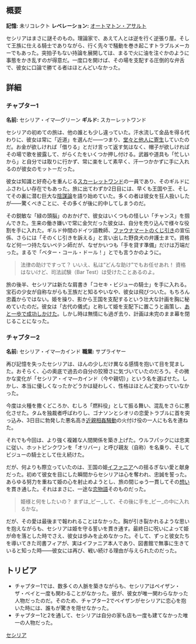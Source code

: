 <!-- title: セシリア・イマ―グリーン -->
<!-- quote: ひ、姫様、行かないと……歯医者の予約があるんです。 -->
<!-- chapters: -1 -->
<!-- images: (セシリアのチャプター1プロフィール), (他の仲間と共に戦うセシリア), (セシリアのチャプター2プロフィール), (姫に捧げるセシリアのセレナーデ), (人生の恋が猫だと知った時のセシリア) -->
<!-- model: false -->

## 概要

**記憶:** 未リコレクト
**レベレーション:** [オートマトン・アサルト](#entry:automaton-assault-entry)

セシリアはまさに謎そのもの。理論家で、あえて人とは逆を行く逆張り屋。そして王族に仕える騎士でありながら、行く先々で騒動を巻き起こすトラブルメーカーでもあった。突拍子もない持論を展開しては、まるで火に油を注ぐかのように事態をかき乱すのが得意だ。一度口を開けば、その場を支配する圧倒的な弁舌で、彼女に口論で勝てる者はほとんどいなかった。

## 詳細

### チャプター1

**名前:** セシリア・イマ―グリーン
**ギルド:** スカーレットワンド

セシリアの初めての旅は、他の誰とも少し違っていた。汗水流して金品を得る代わりに、彼女は常に「近道」を選んだ――つまり、[堂々と他人に寄生](https://www.youtube.com/live/-QKg8Fau9GM?feature=shared&t=3020)していたのだ。お金が欲しければ「借りる」とだけ言って返す気はなく、帽子が欲しければその場で歌を披露して、がらくたをいくつか押し付ける。武器や道具も「忙しいから」と自分では取りに行かず、常に楽をして素早く、汗一つかかずに手に入れるのが彼女のモットーだった。

彼女は知識と好奇心を重んじる[スカーレットワンド](#entry:guilds-entry)の一員であり、そのギルドにふさわしい存在でもあった。旅に出てわずか2日目には、早くも王国や王、そしてその裏に潜む巨大な[陰謀論](https://www.youtube.com/live/-QKg8Fau9GM?feature=shared&t=3869)を語り始めていた。多くの者は彼女を狂人扱いしたが――驚くべきことに、その多くが後に的中してしまうのだ。

その鋭敏な「緑の頭脳」のおかげで、彼女はいくつもの怪しい「チャンス」を掴んできた。生来の働き嫌いで常に金欠だった彼女は、自分を売り込んで様々な役割を手に入れた。ギルド仲間のドイツ語教師、[ファウナマートのくじ引き](#entry:faunamart-entry)の宣伝係、さらには「そのくじ引きを訴える」と言い出した野良犬の弁護士まで。資格など何一つ持たないペテン師だが、なぜかいつも「手を貸す準備」だけは万端だった。まるで「ベター・コール・ドール！」とでも言うかのように。

> 法律の助けですって？ いいえ、私は“どんな助け”でもお任せあれ！
> 資格はないけど、司法試験（Bar Test）は受けたことあるのよ。

旅の後半、セシリアは新たな肩書き「コセキ・ビジューの騎士」を手に入れる。宝石の少女が自称ながらも王族だと知るやいなや、彼女は飛びついた。もちろん忠義からではない。姫を操り、影から王国を支配するという壮大な計画を胸に秘めていたのだ。彼女は「古代の儀式」と称して姫を支配下に置こうと画策し、[あと一歩で成功しかけた](https://www.youtube.com/live/4co7VDSYTqU?feature=shared&t=5496)。しかし時は無情にも過ぎ去り、計画は未完のまま幕を閉じることになった。

### チャプター2

**名前:** セシリア・イマ―カインド
**職業:** サプライヤー

再び記憶を失ったセシリアは、ほんの少しだけ異なる感情を抱いて目を覚ました。おそらく、心の奥底で過去の自分の狡猾さに気づいていたのだろう。その微かな変化が「セシリア・イマ―カインド（今や親切）」という名を選ばせた。しかし、本当に優しくなったかどうかは疑わしく、性格はほとんど変わっていなかった。

今度は火種を撒くどころか、むしろ「燃料役」として振る舞い、混乱をさらに悪化させた。タムを独裁者呼ばわりし、ゴナソンとシオリの恋愛トラブルに首を突っ込み、3日目に勃発した悪名高き[近親相姦騒動](https://www.youtube.com/live/Icdii90vSA?t=18700s)の火付け役の一人にも名を連ねた。

それでも今回は、より強く複雑な人間関係を築き上げた。ウルフパックには忠実に従い、ホットピンクワンを「オリバー」と呼び親友（自称）を名乗り、そしてビジューの騎士として仕え続けた。

だが、何よりも際立っていたのは、王国の姫[イファニア](#entry:iphania-entry)への揺るぎない愛と献身だった。初めて彼女を目にした瞬間からセシリアは心を奪われ、忠誠を誓った。あらゆる努力を重ねて姫の心を射止めようとし、旅の間じゅう一貫してその[想い](https://www.youtube.com/live/I75IWfMGVgM?t=7144)を貫き通した。それはまさに、一途な[恋物語](#entry:oh-princess-entry)そのものだった。

> 姫様と何をしたいの？
> まずは\_ピー\_して、その後に手を\_ピー\_の中に入れるかな。

だが、その愛は最後まで報われることはなかった。胸が引き裂かれるような思いを抱えながらも、セシリアは姫を守る誓いを貫き通す。最終日に呪いによって姫が命を落とした時でさえ、彼女は歩みを止めなかった。そして、ずっと彼女たちを導いてきた司書フィアが、実はイファニア本人であり、図書館で無事に生きていると知った時――彼女には再び、戦い続ける理由が与えられたのだった。

## トリビア

- チャプター1では、数多くの人脈を築きながらも、セシリアはペイザン・ザ・ベイと一度も関わることがなかった。彼が、彼女が唯一関わらなかった人物だったのだ。そのため、チャプター2でペイザンがセシリアに恋心を抱いた時には、誰もが驚きを隠せなかった。
- チャプター1と2を通して、セシリアは自分の家も店も一度も建てなかった唯一の人物だった。

[セシリア](#easter:easter-cecilia)